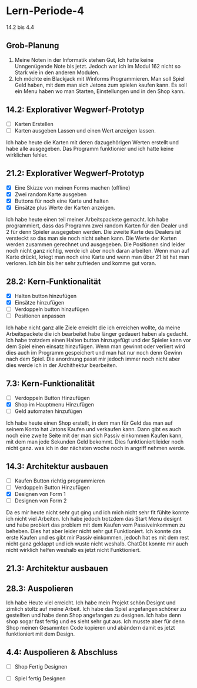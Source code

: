 # Lern-Periode-4


14.2 bis 4.4

## Grob-Planung

1. Meine Noten in der Informatik stehen Gut, Ich hatte keine Unngenügende Note bis jetzt. Jedoch war ich im Modul 162 nicht so Stark wie in den anderen Modulen.
2. Ich möchte ein Blackjack mit Winforms Programmieren. Man soll Spiel Geld haben, mit dem man sich Jetons zum spielen kaufen kann. Es soll ein Menu haben wo man Starten, Einstellungen und in den Shop kann.

## 14.2: Explorativer Wegwerf-Prototyp

- [ ] Karten Erstellen
- [ ] Karten ausgeben Lassen und einen Wert anzeigen lassen.

Ich habe heute die Karten mit deren dazugehörigen Werten erstellt und habe alle ausgegeben. Das Programm funktionier und ich hatte keine wirklichen fehler.

## 21.2: Explorativer Wegwerf-Prototyp

- [x] Eine Skizze von meinen Forms machen (offline)
- [x] Zwei random Karte ausgeben 
- [x] Buttons für noch eine Karte und halten
- [x] Einsätze plus Werte der Karten anzeigen.

Ich habe heute einen teil meiner Arbeitspackete gemacht. Ich habe programmiert, dass das Programm zwei random Karten für den Dealer und 2 für denn Spieler ausgegeben werden. Die zweite Karte des Dealers ist versteckt so das man sie noch nicht sehen kann. Die Werte der Karten werden zusammen gerechnet und ausgegeben. Die Positionen sind leider noch nicht ganz richtig, werde ich aber noch daran arbeiten. Wenn man auf Karte drückt, kriegt man noch eine Karte und wenn man über 21 ist hat man verloren. Ich bin bis her sehr zufrieden und komme gut voran.

## 28.2: Kern-Funktionalität
- [x] Halten button hinzufügen
- [x] Einsätze hinzufügen
- [ ] Verdoppeln button hinzufügen
- [ ] Positionen anpassen

Ich habe nicht ganz alle Ziele erreicht die ich erreichen wollte, da meine Arbeitspackete die ich bearbeitet habe länger gedauert haben als gedacht. Ich habe trotzdem einen Halten button hinzugefügt und der Spieler kann vor dem Spiel einen einsatz hinzufügen. Wenn man gewinnt oder verliert wird dies auch im Programm gespeichert und man hat nur noch denn Gewinn nach dem Spiel. Die anordnung passt mir jedoch immer noch nicht aber dies werde ich in der Archithektur bearbeiten.
      
## 7.3: Kern-Funktionalität
- [ ] Verdoppeln Button Hinzufügen
- [x] Shop im Hauptmenu Hinzufügen
- [ ] Geld automaten hinzufügen

Ich habe heute einen Shop erstellt, in dem man für Geld das man auf seinem Konto hat Jatons Kaufen und verkaufen kann. Dann gibt es auch noch eine zweite Seite mit der man sich Passiv einkommen Kaufen kann, mit dem man jede Sekunden Geld bekommt. Dies funktioniert leider noch nicht ganz. was ich in der nächsten woche noch in angriff nehmen werde. 
      
## 14.3: Architektur ausbauen
- [ ] Kaufen Button richtig programmieren
- [ ] Verdoppeln Button Hinzufügen
- [x] Designen von Form 1
- [ ] Designen von Form 2

Da es mir heute nicht sehr gut ging und ich mich nicht sehr fit fühlte konnte ich nicht viel Arbeiten. Ich habe jedoch trotzdem das Start Menu designt und habe probiert das problem mit dem Kaufen vom Passiveinkommen zu beheben. Dies hat aber leider nicht sehr gut Funktioniert. Ich konnte das erste Kaufen und es gibt mir Passiv einkommen, jedoch hat es mit dem rest nicht ganz geklappt und ich wuste nicht weshalb. ChatGbt konnte mir auch nicht wirklich helfen weshalb es jetzt nicht Funktioniert.
      
## 21.3: Architektur ausbauen
## 28.3: Auspolieren

Ich habe Heute viel erreicht. Ich habe mein Projekt schön Designt und zimlich stoltz auf meine Arbeit. Ich habe das Spiel angefangen schöner zu gestellten und habe denn Shop angefangen zu designen. Ich habe denn shop sogar fast fertig und es sieht sehr gut aus. Ich musste aber für denn Shop meinen Gesammten Code kopieren und abändern damit es jetzt funktioniert mit dem Design.

## 4.4: Auspolieren & Abschluss
- [ ] Shop Fertig Designen
- [ ] Spiel fertig Designen

      

